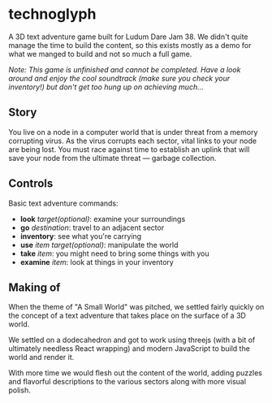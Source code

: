 # technoglyph

A 3D text adventure game built for Ludum Dare Jam 38. We didn't quite manage the time to build the content, so this exists mostly as a demo for what we manged to build and not so much a full game.

_Note: This game is unfinished and cannot be completed. Have a look around and enjoy the cool soundtrack (make sure you check your inventory!) but don't get too hung up on achieving much..._

## Story

You live on a node in a computer world that is under threat from a memory corrupting virus. As the virus corrupts each sector, vital links to your node are being lost. You must race against time to establish an uplink that will save your node from the ultimate threat — garbage collection.

## Controls

Basic text adventure commands:

* **look** _target(optional)_: examine your surroundings
* **go** _destination_: travel to an adjacent sector
* **inventory**: see what you're carrying
* **use** _item_ _target(optional)_: manipulate the world
* **take** _item_: you might need to bring some things with you
* **examine** _item_: look at things in your inventory

## Making of

When the theme of "A Small World" was pitched, we settled fairly quickly on the concept of a text adventure that takes place on the surface of a 3D world.

We settled on a dodecahedron and got to work using threejs (with a bit of ultimately needless React wrapping) and modern JavaScript to build the world and render it.

With more time we would flesh out the content of the world, adding puzzles and flavorful descriptions to the various sectors along with more visual polish.
